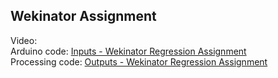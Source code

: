 ## Wekinator Assignment  
Video:   
Arduino code: [Inputs - Wekinator Regression Assignment](/Wekinator-Regression-Assignment/AnalogInputsArduino.ino)  
Processing code: [Outputs - Wekinator Regression Assignment](/Wekinator-Regression-Assignment/Processing_SerialAndOutputs.pde)
